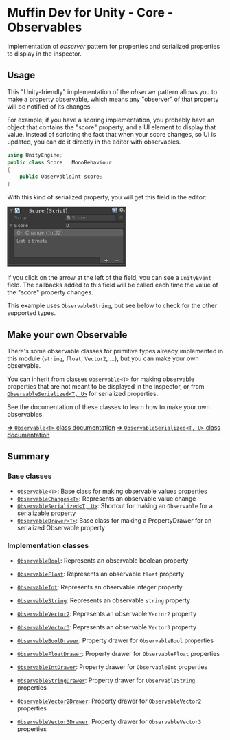 # Muffin Dev for Unity - Core - Observables

Implementation of *observer* pattern for properties and serialized properties to display in the inspector.

## Usage

This "Unity-friendly" implementation of the *observer* pattern allows you to make a property observable, which means any "observer" of that property will be notified of its changes.

For example, if you have a scoring implementation, you probably have an object that contains the "score" property, and a UI element to display that value. Instead of scripting the fact that when your score changes, so UI is updated, you can do it directly in the editor with observables.

```cs
using UnityEngine;
public class Score : MonoBehaviour
{
    public ObservableInt score;
}
```

With this kind of serialized property, you will get this field in the editor:

![Score component example](./Images/score-example.jpg)

If you click on the arrow at the left of the field, you can see a `UnityEvent` field. The callbacks added to this field will be called each time the value of the "score" property changes.

This example uses `ObservableString`, but see below to check for the other supported types.

## Make your own Observable

There's some observable classes for primitive types already implemented in this module (`string`, `float`, `Vector2`, ...), but you can make your own observable.

You can inherit from classes [`Observable<T>`](./observable.md) for making observable properties that are not meant to be displayed in the inspector, or from [`ObservableSerialized<T, U>`](./observable-serialized.md) for serialized properties.

See the documentation of these classes to learn how to make your own observables.

[=> `Observable<T>` class documentation](./observable.md)
[=> `ObservableSerialized<T, U>` class documentation](./observable-serialized.md)

## Summary

### Base classes

- [`Observable<T>`](./observable.md): Base class for making observable values properties
- [`ObservableChanges<T>`](./observable-changes.md): Represents an observable value change
- [`ObservableSerialized<T, U>`](./observable-serialized.md): Shortcut for making an `Observable` for a serializable property
- [`ObservableDrawer<T>`](./observable-drawer.md): Base class for making a PropertyDrawer for an serialized Observable property

### Implementation classes

- [`ObservableBool`](./observable-bool.md): Represents an observable boolean property
- [`ObservableFloat`](./observable-float.md): Represents an observable `float` property
- [`ObservableInt`](./observable-int.md): Represents an observable integer property
- [`ObservableString`](./observable-string.md): Represents an observable `string` property
- [`ObservableVector2`](./observable-vector2.md): Represents an observable `Vector2` property
- [`ObservableVector3`](./observable-vector3.md): Represents an observable `Vector3` property

- [`ObservableBoolDrawer`](./observable-bool-drawer.md): Property drawer for `ObservableBool` properties
- [`ObservableFloatDrawer`](./observable-float-drawer.md): Property drawer for `ObservableFloat` properties
- [`ObservableIntDrawer`](./observable-int-drawer.md): Property drawer for `ObservableInt` properties
- [`ObservableStringDrawer`](./observable-string-drawer.md): Property drawer for `ObservableString` properties
- [`ObservableVector2Drawer`](./observable-vector2-drawer.md): Property drawer for `ObservableVector2` properties
- [`ObservableVector3Drawer`](./observable-vector3-drawer.md): Property drawer for `ObservableVector3` properties